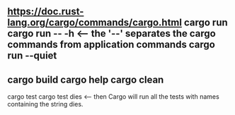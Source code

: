 https://doc.rust-lang.org/cargo/commands/cargo.html
cargo run
cargo run -- -h <-- the '--' separates the cargo commands from application commands
cargo run --quiet
--
cargo build
cargo help
cargo clean
--
cargo test
cargo test dies   <-- then Cargo will run all the tests with names containing the string dies.
